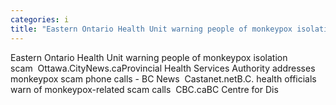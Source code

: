 ```yaml
---
categories: i
title: "Eastern Ontario Health Unit warning people of monkeypox isolation scam  OttawaCityNewsca"
---
```

Eastern Ontario Health Unit warning people of monkeypox isolation scam&nbsp;&nbsp;Ottawa.CityNews.caProvincial Health Services Authority addresses monkeypox scam phone calls - BC News&nbsp;&nbsp;Castanet.netB.C. health officials warn of monkeypox-related scam calls&nbsp;&nbsp;CBC.caBC Centre for Dis